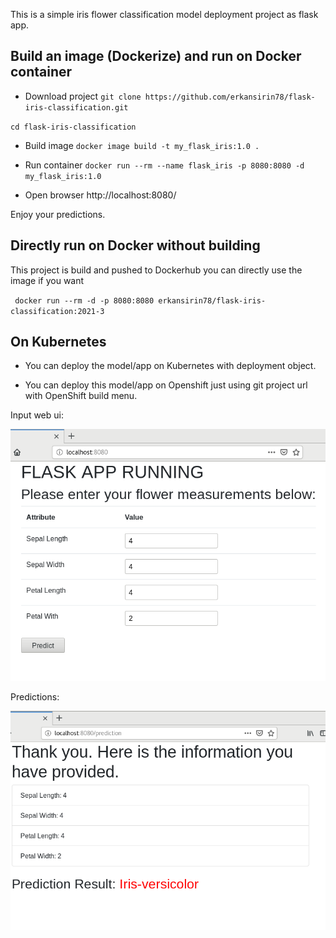 This is a simple iris flower classification model deployment project as flask app.

## Build an image (Dockerize) and run on Docker container
- Download project
` git clone https://github.com/erkansirin78/flask-iris-classification.git ` 

` cd flask-iris-classification `

- Build image 
` docker image build -t my_flask_iris:1.0 . ` 

- Run container 
` docker run --rm --name flask_iris -p 8080:8080 -d my_flask_iris:1.0 ` 

- Open browser http://localhost:8080/

Enjoy your predictions.

## Directly run on Docker without building
This project is build and pushed to Dockerhub you can directly use the image if you want

`  docker run --rm -d -p 8080:8080 erkansirin78/flask-iris-classification:2021-3 `


## On Kubernetes
- You can deploy the model/app on Kubernetes with deployment object.

- You can deploy this model/app on Openshift just using git project url with OpenShift build menu.

Input web ui:

![Input web ui](images/input_form.png "Input web ui")

Predictions:

![Predictions](images/prediction_result.png "Predictions")
